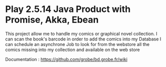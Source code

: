 <h1>Play 2.5.14 Java Product with Promise, Akka, Ebean</h1>


This project allow me to handle my comics or graphical novel collection.
I can scan the book's barcode in order to add the comics into my Database
I can schedule an asynchrone Job  to look for from the webstore all the comics missing into my collection and available on the web store

Documentation : https://github.com/grobe/bd.grobe.fr/wiki
